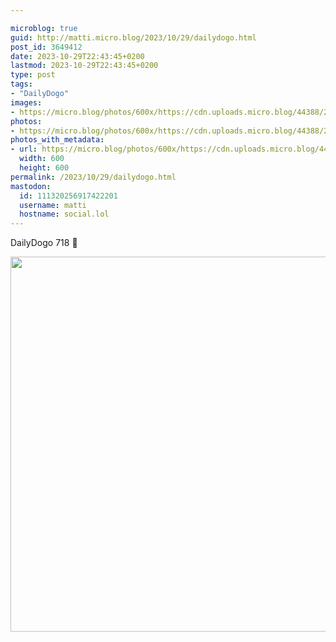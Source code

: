 ```yaml
---

microblog: true
guid: http://matti.micro.blog/2023/10/29/dailydogo.html
post_id: 3649412
date: 2023-10-29T22:43:45+0200
lastmod: 2023-10-29T22:43:45+0200
type: post
tags:
- "DailyDogo"
images:
- https://micro.blog/photos/600x/https://cdn.uploads.micro.blog/44388/2023/2cd68e988ef44b159c1e5b36e1b86cc7.jpg
photos:
- https://micro.blog/photos/600x/https://cdn.uploads.micro.blog/44388/2023/2cd68e988ef44b159c1e5b36e1b86cc7.jpg
photos_with_metadata:
- url: https://micro.blog/photos/600x/https://cdn.uploads.micro.blog/44388/2023/2cd68e988ef44b159c1e5b36e1b86cc7.jpg
  width: 600
  height: 600
permalink: /2023/10/29/dailydogo.html
mastodon:
  id: 111320256917422201
  username: matti
  hostname: social.lol
---
```

DailyDogo 718 🐶

<img src="/media/uploads/2023/2cd68e988ef44b159c1e5b36e1b86cc7.jpg" width="600" height="600" alt="" />
